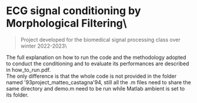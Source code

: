 # ECG signal conditioning by Morphological Filtering\

> Project developed for the biomedical signal processing class over winter 2022-2023\

The full explanation on how to run the code and the methodology adopted to conduct the conditioning and to evaluate its performances are described in how_to_run.pdf.\
The only difference is that the whole code is not provided in the folder named \'93project_matteo_castagna\'94, still all the .m files need to share the same directory and demo.m need to be run while Matlab ambient is set to its folder.
